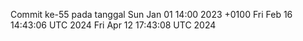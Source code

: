 Commit ke-55 pada tanggal Sun Jan 01 14:00 2023 +0100
Fri Feb 16 14:43:06 UTC 2024
Fri Apr 12 17:43:08 UTC 2024
